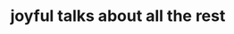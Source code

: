 ---
{
"title": "joyful talks about all the rest",
"type": "page",
"content": "about all the rest page"
}
---